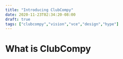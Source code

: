 ```yaml
---
title: "Introducing ClubCompy"
date: 2020-11-23T02:34:20-08:00
draft: true
tags: ["clubcompy","vision","vce","design","hype"]
---
```


# What is ClubCompy


